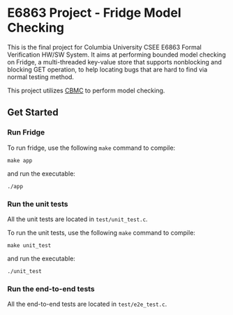 # E6863 Project - Fridge Model Checking

This is the final project for Columbia University CSEE E6863 Formal Verification HW/SW System.
It aims at performing bounded model checking on Fridge, a multi-threaded key-value store that supports nonblocking and blocking GET operation, to help locating bugs that are hard to find via normal testing method.

This project utilizes [CBMC](http://www.cs.cmu.edu/~modelcheck/cbmc/) to perform model checking.

## Get Started

### Run Fridge

To run fridge, use the following `make` command to compile:

```shell
make app
```

and run the executable:

```shell
./app
```

### Run the unit tests

All the unit tests are located in `test/unit_test.c`.

To run the unit tests, use the following `make` command to compile:

```shell
make unit_test
```

and run the executable:

```shell
./unit_test
```

### Run the end-to-end tests

All the end-to-end tests are located in `test/e2e_test.c`.